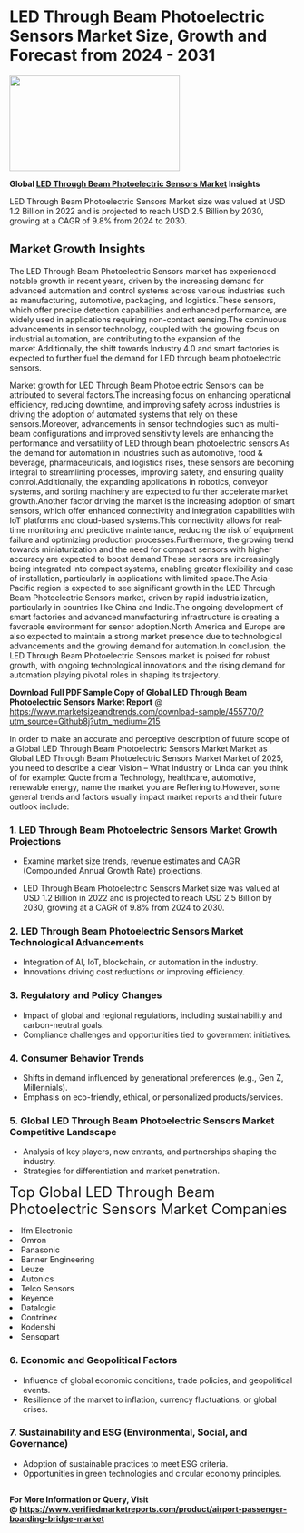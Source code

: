 <H1>LED Through Beam Photoelectric Sensors Market Size, Growth and Forecast from 2024 - 2031</H1><img class="aligncenter size-medium wp-image-584254" src="https://thirdeyenews.in/wp-content/uploads/2024/09/Global-Market-Research-300x168.jpeg" alt="" width="300" height="168" /><p><strong>Global&nbsp;<a href="https://www.marketsizeandtrends.com/download-sample/455770/?utm_source=Github8j?utm_medium=215">LED Through Beam Photoelectric Sensors Market</a> Insights</strong></p><p>LED Through Beam Photoelectric Sensors Market size was valued at USD 1.2 Billion in 2022 and is projected to reach USD 2.5 Billion by 2030, growing at a CAGR of 9.8% from 2024 to 2030.</p><p><h2>Market Growth Insights</h2> <p>The LED Through Beam Photoelectric Sensors market has experienced notable growth in recent years, driven by the increasing demand for advanced automation and control systems across various industries such as manufacturing, automotive, packaging, and logistics.These sensors, which offer precise detection capabilities and enhanced performance, are widely used in applications requiring non-contact sensing.The continuous advancements in sensor technology, coupled with the growing focus on industrial automation, are contributing to the expansion of the market.Additionally, the shift towards Industry 4.0 and smart factories is expected to further fuel the demand for LED through beam photoelectric sensors.</p> <p>Market growth for LED Through Beam Photoelectric Sensors can be attributed to several factors.The increasing focus on enhancing operational efficiency, reducing downtime, and improving safety across industries is driving the adoption of automated systems that rely on these sensors.Moreover, advancements in sensor technologies such as multi-beam configurations and improved sensitivity levels are enhancing the performance and versatility of LED through beam photoelectric sensors.As the demand for automation in industries such as automotive, food & beverage, pharmaceuticals, and logistics rises, these sensors are becoming integral to streamlining processes, improving safety, and ensuring quality control.Additionally, the expanding applications in robotics, conveyor systems, and sorting machinery are expected to further accelerate market growth.Another factor driving the market is the increasing adoption of smart sensors, which offer enhanced connectivity and integration capabilities with IoT platforms and cloud-based systems.This connectivity allows for real-time monitoring and predictive maintenance, reducing the risk of equipment failure and optimizing production processes.Furthermore, the growing trend towards miniaturization and the need for compact sensors with higher accuracy are expected to boost demand.These sensors are increasingly being integrated into compact systems, enabling greater flexibility and ease of installation, particularly in applications with limited space.The Asia-Pacific region is expected to see significant growth in the LED Through Beam Photoelectric Sensors market, driven by rapid industrialization, particularly in countries like China and India.The ongoing development of smart factories and advanced manufacturing infrastructure is creating a favorable environment for sensor adoption.North America and Europe are also expected to maintain a strong market presence due to technological advancements and the growing demand for automation.In conclusion, the LED Through Beam Photoelectric Sensors market is poised for robust growth, with ongoing technological innovations and the rising demand for automation playing pivotal roles in shaping its trajectory.<p><span class=""><strong>Download Full PDF Sample Copy of Global LED Through Beam Photoelectric Sensors Market Report</strong> @ <a href="https://www.marketsizeandtrends.com/download-sample/455770/?utm_source=Github8j?utm_medium=215" target="_blank">https://www.marketsizeandtrends.com/download-sample/455770/?utm_source=Github8j?utm_medium=215</a></span></p><p>In order to make an accurate and perceptive description of future scope of a Global&nbsp;LED Through Beam Photoelectric Sensors Market Market as Global&nbsp;LED Through Beam Photoelectric Sensors Market Market of 2025, you need to describe a clear Vision &ndash; What Industry or Linda can you think of for example: Quote from a Technology, healthcare, automotive, renewable energy, name the market you are Reffering to.However, some general trends and factors usually impact market reports and their future outlook include:</p><h3>1.&nbsp;<strong>LED Through Beam Photoelectric Sensors Market Growth Projections</strong></h3><ul><li>Examine market size trends, revenue estimates and CAGR (Compounded Annual Growth Rate) projections.</li><li><p>LED Through Beam Photoelectric Sensors Market size was valued at USD 1.2 Billion in 2022 and is projected to reach USD 2.5 Billion by 2030, growing at a CAGR of 9.8% from 2024 to 2030.</p></li></ul><h3>2.&nbsp;<strong>LED Through Beam Photoelectric Sensors Market Technological Advancements</strong></h3><ul><li>Integration of AI, IoT, blockchain, or automation in the industry.</li><li>Innovations driving cost reductions or improving efficiency.</li></ul><h3>3.&nbsp;<strong>Regulatory and Policy Changes</strong></h3><ul><li>Impact of global and regional regulations, including sustainability and carbon-neutral goals.</li><li>Compliance challenges and opportunities tied to government initiatives.</li></ul><h3>4.&nbsp;<strong>Consumer Behavior Trends</strong></h3><ul><li>Shifts in demand influenced by generational preferences (e.g., Gen Z, Millennials).</li><li>Emphasis on eco-friendly, ethical, or personalized products/services.</li></ul><h3>5.&nbsp;<strong>Global LED Through Beam Photoelectric Sensors Market Competitive Landscape</strong></h3><ul><li>Analysis of key players, new entrants, and partnerships shaping the industry.</li><li>Strategies for differentiation and market penetration.</li></ul><p data-pm-slice="1 1 []"><span style="color: inherit; font-family: inherit; font-size: 25px;">Top Global LED Through Beam Photoelectric Sensors Market Companies</span></p><div class="" data-test-id=""><p><li>Ifm Electronic</li><li> Omron</li><li> Panasonic</li><li> Banner Engineering</li><li> Leuze</li><li> Autonics</li><li> Telco Sensors</li><li> Keyence</li><li> Datalogic</li><li> Contrinex</li><li> Kodenshi</li><li> Sensopart</li></p></div><h3>6.&nbsp;<strong>Economic and Geopolitical Factors</strong></h3><ul><li>Influence of global economic conditions, trade policies, and geopolitical events.</li><li>Resilience of the market to inflation, currency fluctuations, or global crises.</li></ul><h3>7.&nbsp;<strong>Sustainability and ESG (Environmental, Social, and Governance)</strong></h3><ul><li>Adoption of sustainable practices to meet ESG criteria.</li><li>Opportunities in green technologies and circular economy principles.</li></ul><h2><strong style="font-size: 14px;">For More Information or Query, Visit @&nbsp;</strong><a style="background-color: #ffffff; font-size: 14px;" href="https://www.marketsizeandtrends.com/report/led-through-beam-photoelectric-sensors-market/" target="_blank">https://www.verifiedmarketreports.com/product/airport-passenger-boarding-bridge-market</a></h2>